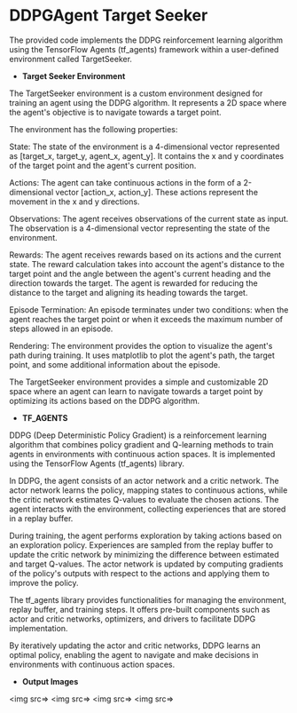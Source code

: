 # DDPGAgent Target Seeker

The provided code implements the DDPG reinforcement learning algorithm using the TensorFlow Agents (tf_agents) framework within a user-defined environment called TargetSeeker.


- **Target Seeker Environment**

The TargetSeeker environment is a custom environment designed for training an agent using the DDPG algorithm. It represents a 2D space where the agent's objective is to navigate towards a target point.

The environment has the following properties:

State: The state of the environment is a 4-dimensional vector represented as [target_x, target_y, agent_x, agent_y]. It contains the x and y coordinates of the target point and the agent's current position.

Actions: The agent can take continuous actions in the form of a 2-dimensional vector [action_x, action_y]. These actions represent the movement in the x and y directions.

Observations: The agent receives observations of the current state as input. The observation is a 4-dimensional vector representing the state of the environment.

Rewards: The agent receives rewards based on its actions and the current state. The reward calculation takes into account the agent's distance to the target point and the angle between the agent's current heading and the direction towards the target. The agent is rewarded for reducing the distance to the target and aligning its heading towards the target.

Episode Termination: An episode terminates under two conditions: when the agent reaches the target point or when it exceeds the maximum number of steps allowed in an episode.

Rendering: The environment provides the option to visualize the agent's path during training. It uses matplotlib to plot the agent's path, the target point, and some additional information about the episode.

The TargetSeeker environment provides a simple and customizable 2D space where an agent can learn to navigate towards a target point by optimizing its actions based on the DDPG algorithm.



- **TF_AGENTS**

DDPG (Deep Deterministic Policy Gradient) is a reinforcement learning algorithm that combines policy gradient and Q-learning methods to train agents in environments with continuous action spaces. It is implemented using the TensorFlow Agents (tf_agents) library.

In DDPG, the agent consists of an actor network and a critic network. The actor network learns the policy, mapping states to continuous actions, while the critic network estimates Q-values to evaluate the chosen actions. The agent interacts with the environment, collecting experiences that are stored in a replay buffer.

During training, the agent performs exploration by taking actions based on an exploration policy. Experiences are sampled from the replay buffer to update the critic network by minimizing the difference between estimated and target Q-values. The actor network is updated by computing gradients of the policy's outputs with respect to the actions and applying them to improve the policy.

The tf_agents library provides functionalities for managing the environment, replay buffer, and training steps. It offers pre-built components such as actor and critic networks, optimizers, and drivers to facilitate DDPG implementation.

By iteratively updating the actor and critic networks, DDPG learns an optimal policy, enabling the agent to navigate and make decisions in environments with continuous action spaces.


- **Output Images**

<img src=>
<img src=>
<img src=>
<img src=>

